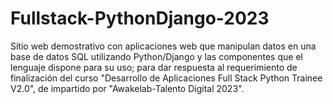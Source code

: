 # Fullstack-PythonDjango-2023
Sitio web demostrativo con aplicaciones web que manipulan datos en una base de datos SQL utilizando Python/Django y las componentes que el lenguaje dispone para su uso; para dar respuesta al requerimiento de finalización del curso "Desarrollo de Aplicaciones Full Stack Python Trainee V2.0", de impartido por "Awakelab-Talento Digital 2023".
